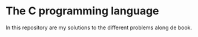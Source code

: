 # The C programming language

In this repository are my solutions to the different problems along de book.

